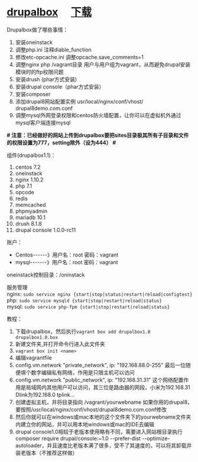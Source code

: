 # [drupalbox](http://www.drupalbox.org) 　[下载](https://pan.baidu.com/s/1hsfYFvI#list/path=%2F)

Drupalbox做了哪些事情：  
1. 安装oneinstack  
2. 调整php.ini 注释diable_function  
3. 修改etc-opcache.ini 调整opcache.save_comments=1  
4. 调整nginx php /vagrant目录 用户与用户组为vagrant，从而避免drupal安装模块时的ftp权限问题 
5. 安装drush (phar方式安装)  
6. 安装drupal console（phar方式安装）  
7. 安装composer  
8. 添加drupal8网站配置实例 usr/local/nginx/conf/vhost/  drupal8demo.com.conf  
9. 调整mysql外网登录权限和centos防火墙配置，让你可以在虚拟机外通过mysql客户端连接mysql 

**# 注意：已经做好的网站上传到drupalbox要把sites目录极其所有子目录和文件的权限设置为777，setting除外（设为444） #**



组件(drupalbox1.1)：  
1. centos 7.2  
2. oneinstack  
3. nginx 1.10.2  
4. php 7.1  
5. opcode  
6. redis  
7. memcached  
8. phpmyadmin  
9. mariadb 10.1  
10. drush 8.1.8  
11. drupal console 1.0.0-rc11 





账户：  
- Centos------》用户名：root 密码：vagrant  
- mysql-------》用户名：root 密码：vagrant  

oneinstack控制目录：/oninstack  

服务管理  
nginx: `sudo service nginx {start|stop|status|restart|reload|configtest}`  
php:   `sudo service mysqld {start|stop|restart|reload|status}`  
mysql: `sudo service php-fpm {start|stop|restart|reload|status}`  

教程： 


1.  下载drupalbox，然后执行`vagrant box add drupalbox1.0 drupalbox1.0.box`
2.  新建文件夹,并打开命令行进入此文件夹
3.  `vagrant box init <name>`
4.  编辑vagrantfile
5.  config.vm.network "private_network", ip: "192.168.88.0-255" 最后一位随便填个数字编辑私有网络，作用是只限主机可以访问   
6.  config.vm.network "public_network", ip: "192.168.31.31" 这个网络配置作用是局域网内其他用户可以访问，其三位是路由器的网段，小米为192.168.31 Dlink为192.168.0 tplink...
7.  创建虚拟主机，并将目录指向 /vagrant/yourwebname 如果你用的drupal8，要按照/usr/local/nginx/conf/vhost/drupal8demo.com.conf修改
8.  然后你就可以在windows或mac本地的这个文件夹下的yourwebname文件夹内建立你的网站，并可以用本地windows或mac的IDE去编辑
9.  drupal console1.0相较于老版本使用略有不同，需要进入网站根目录执行composer require drupal/console:~1.0 --prefer-dist --optimize-autoloader，并且速度比老版本满了很多，受不了其速度的，可以将其卸载并装老版本（不推荐这样做）


